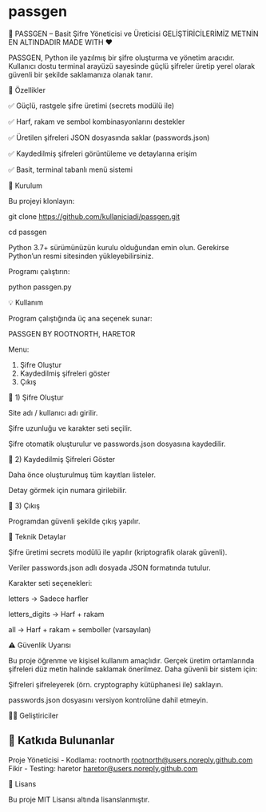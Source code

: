# passgen
🔐 PASSGEN – Basit Şifre Yöneticisi ve Üreticisi
GELİŞTİRİCİLERİMİZ METNİN EN ALTINDADIR MADE WITH ❤

PASSGEN, Python ile yazılmış bir şifre oluşturma ve yönetim aracıdır.
Kullanıcı dostu terminal arayüzü sayesinde güçlü şifreler üretip yerel olarak güvenli bir şekilde saklamanıza olanak tanır.

🚀 Özellikler

✅ Güçlü, rastgele şifre üretimi (secrets modülü ile)

✅ Harf, rakam ve sembol kombinasyonlarını destekler

✅ Üretilen şifreleri JSON dosyasında saklar (passwords.json)

✅ Kaydedilmiş şifreleri görüntüleme ve detaylarına erişim

✅ Basit, terminal tabanlı menü sistemi

🧩 Kurulum

Bu projeyi klonlayın:

git clone https://github.com/kullaniciadi/passgen.git

cd passgen


Python 3.7+ sürümünüzün kurulu olduğundan emin olun.
Gerekirse Python’un resmi sitesinden
 yükleyebilirsiniz.

Programı çalıştırın:

python passgen.py

💡 Kullanım

Program çalıştığında üç ana seçenek sunar:

PASSGEN BY ROOTNORTH, HARETOR

Menu:
 1) Şifre Oluştur
 2) Kaydedilmiş şifreleri göster
 3) Çıkış

🔸 1) Şifre Oluştur

Site adı / kullanıcı adı girilir.

Şifre uzunluğu ve karakter seti seçilir.

Şifre otomatik oluşturulur ve passwords.json dosyasına kaydedilir.

🔸 2) Kaydedilmiş Şifreleri Göster

Daha önce oluşturulmuş tüm kayıtları listeler.

Detay görmek için numara girilebilir.

🔸 3) Çıkış

Programdan güvenli şekilde çıkış yapılır.

🧱 Teknik Detaylar

Şifre üretimi secrets modülü ile yapılır (kriptografik olarak güvenli).

Veriler passwords.json adlı dosyada JSON formatında tutulur.

Karakter seti seçenekleri:

letters → Sadece harfler

letters_digits → Harf + rakam

all → Harf + rakam + semboller (varsayılan)

⚠️ Güvenlik Uyarısı

Bu proje öğrenme ve kişisel kullanım amaçlıdır.
Gerçek üretim ortamlarında şifreleri düz metin halinde saklamak önerilmez.
Daha güvenli bir sistem için:

Şifreleri şifreleyerek (örn. cryptography kütüphanesi ile) saklayın.

passwords.json dosyasını versiyon kontrolüne dahil etmeyin.

👨‍💻 Geliştiriciler

## 👥 Katkıda Bulunanlar
Proje Yöneticisi - Kodlama: rootnorth <rootnorth@users.noreply.github.com>
Fikir - Testing: haretor <haretor@users.noreply.github.com> 

📄 Lisans

Bu proje MIT Lisansı
 altında lisanslanmıştır.
